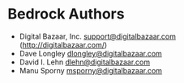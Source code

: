 Bedrock Authors
===============

* Digital Bazaar, Inc. <support@digitalbazaar.com> (http://digitalbazaar.com/)
* Dave Longley <dlongley@digitalbazaar.com>
* David I. Lehn <dlehn@digitalbazaar.com>
* Manu Sporny <msporny@digitalbazaar.com>
